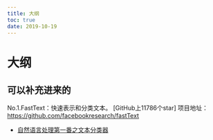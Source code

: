 ```yaml
---
title: 大纲
toc: true
date: 2019-10-19
---
```

# 大纲


## 可以补充进来的

No.1.FastText：快速表示和分类文本。
[GitHub上11786个star]
项目地址：
https://github.com/facebookresearch/fastText




- [自然语言处理第一番之文本分类器](https://zhuanlan.zhihu.com/p/27447133)
